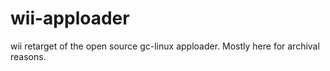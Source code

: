 # wii-apploader

wii retarget of the open source gc-linux apploader. Mostly here for archival reasons.
